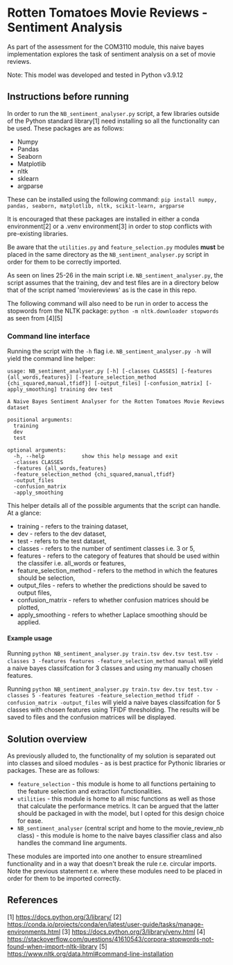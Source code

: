 # Rotten Tomatoes Movie Reviews - Sentiment Analysis

As part of the assessment for the COM3110 module, this naive bayes implementation explores the task
of sentiment analysis on a set of movie reviews.

Note: This model was developed and tested in Python v3.9.12

## Instructions before running
In order to run the ```NB_sentiment_analyser.py``` script, a few libraries outside of the Python
standard library[1] need installing so all the functionality can be used. These packages are as follows:

* Numpy
* Pandas
* Seaborn
* Matplotlib
* nltk
* sklearn
* argparse

These can be installed using the following command: ```pip install numpy, pandas, seaborn, matplotlib, nltk, scikit-learn, argparse```

It is encouraged that these packages are installed in either a conda environment[2] or a .venv environment[3] in order to stop conflicts with pre-existing libraries.

Be aware that the ```utilities.py``` and ```feature_selection.py``` modules **must** be placed in the same directory as the ```NB_sentiment_analyser.py``` script in order for them to be correctly imported.

As seen on lines 25-26 in the main script i.e. ```NB_sentiment_analyser.py```, the script assumes that the training, dev and test files are in a directory below that of the script named 'moviereviews' as is the case in this repo.

The following command will also need to be run in order to access the stopwords from the NLTK package: ```python -m nltk.downloader stopwords``` as seen from [4][5]

### Command line interface
Running the script with the `-h` flag i.e. `NB_sentiment_analyser.py -h` will yield the command line helper:

```
usage: NB_sentiment_analyser.py [-h] [-classes CLASSES] [-features {all_words,features}] [-feature_selection_method {chi_squared,manual,tfidf}] [-output_files] [-confusion_matrix] [-apply_smoothing] training dev test

A Naive Bayes Sentiment Analyser for the Rotten Tomatoes Movie Reviews dataset

positional arguments:
  training
  dev
  test

optional arguments:
  -h, --help            show this help message and exit
  -classes CLASSES
  -features {all_words,features}
  -feature_selection_method {chi_squared,manual,tfidf}
  -output_files
  -confusion_matrix
  -apply_smoothing
```

This helper details all of the possible arguments that the script can handle. At a glance:

* training - refers to the training dataset,
* dev - refers to the dev dataset,
* test - refers to the test dataset,
* classes - refers to the number of sentiment classes i.e. 3 or 5,
* features - refers to the category of features that should be used within the classifer i.e. all_words or features,
* feature_selection_method - refers to the method in which the features should be selection,
* output_files - refers to whether the predictions should be saved to output files,
* confusion_matrix - refers to whether confusion matrices should be plotted,
* apply_smoothing - refers to whether Laplace smoothing should be applied.

#### Example usage

Running ```python NB_sentiment_analyser.py train.tsv dev.tsv test.tsv -classes 3 -features features -feature_selection_method manual``` will yield
a naive bayes classifcation for 3 classes and using my manually chosen features.

Running ```python NB_sentiment_analyser.py train.tsv dev.tsv test.tsv -classes 5 -features features -feature_selection_method tfidf -confusion_matrix -output_files```
will yield a naive bayes classifcation for 5 classes with chosen features using TFIDF thresholding. The results will be saved to files and the confusion matrices will be displayed.

## Solution overview

As previously alluded to, the functionality of my solution is separated out into classes and siloed modules - as is best practice for Pythonic libraries or packages. These are as follows:

* ```feature_selection``` - this module is home to all functions pertaining to the feature selection and extraction functionalities.
* ```utilities``` - this module is home to all misc functions as well as those that calculate the performance metrics. It can be argued that the latter should be packaged in with the model, but I opted for this design choice for ease.
* ```NB_sentiment_analyser``` (central script and home to the movie_review_nb class) - this module is home to the naive bayes classifier class and also handles the command line arguments.

These modules are imported into one another to ensure streamlined functionality and in a way that doesn't break the rule r.e. circular imports. Note the previous statement r.e. where these modules need to be placed in order for them to be imported correctly.

## References
[1] https://docs.python.org/3/library/
[2] https://conda.io/projects/conda/en/latest/user-guide/tasks/manage-environments.html
[3] https://docs.python.org/3/library/venv.html
[4] https://stackoverflow.com/questions/41610543/corpora-stopwords-not-found-when-import-nltk-library
[5] https://www.nltk.org/data.html#command-line-installation
